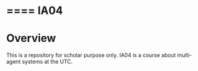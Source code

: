 ====
IA04
====


Overview
========
This is a repository for scholar purpose only.
IA04 is a course about multi-agent systems at the UTC.

